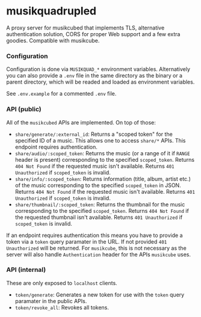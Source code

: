 # musikquadrupled

A proxy server for musikcubed that implements TLS, alternative authentication solution, CORS for proper Web support and a few extra goodies. Compatible with musikcube.

### Configuration

Configuration is done via `MUSIKQUAD_*` environment variables. Alternatively you can also provide a `.env` file in the same directory as the binary or a parent directory, which will be readed and loaded as environment variables.

See `.env.example` for a commented `.env` file.

### API (public)

All of the `musikcubed` APIs are implemented. On top of those:

- `share/generate/:external_id`: Returns a "scoped token" for the specified ID of a music. This allows one to access `share/*` APIs. This endpoint requires authentication.
- `share/audio/:scoped_token`: Returns the music (or a range of it if `RANGE` header is present) corresponding to the specified `scoped_token`. Returns `404 Not Found` if the requested music isn't available. Returns `401 Unauthorized` if `scoped_token` is invalid.
- `share/info/:scoped_token`: Returns information (title, album, artist etc.) of the music corresponding to the specified `scoped_token` in JSON. Returns `404 Not Found` if the requested music isn't available. Returns `401 Unauthorized` if `scoped_token` is invalid.
- `share/thumbnail/:scoped_token`: Returns the thumbnail for the music corresponding to the specified `scoped_token`. Returns `404 Not Found` if the requested thumbnail isn't available. Returns `401 Unauthorized` if `scoped_token` is invalid.

If an endpoint requires authentication this means you have to provide a token via a `token` query paramater in the URL. If not provided `401 Unauthorized` will be returned. For `musikcube`, this is not necessary as the server will also handle `Authentication` header for the APIs `musikcube` uses.

### API (internal)

These are only exposed to `localhost` clients.

- `token/generate`: Generates a new token for use with the `token` query paramater in the public APIs.
- `token/revoke_all`: Revokes all tokens.
